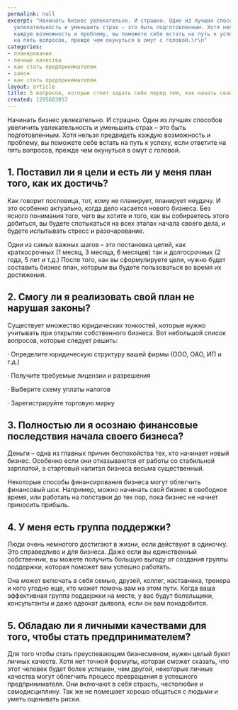 ```yaml
---
permalink: null
excerpt: "Начинать бизнес увлекательно. И страшно. Один из лучших способов увеличить
  увлекательность и уменьшить страх – это быть подготовленным. Хотя нельзя предвидеть
  каждую возможность и проблему, вы поможете себе встать на путь к успеху, если ответите
  на пять вопросов, прежде чем окунуться в омут с головой.\r\n"
categories:
- планирование
- личные качества
- как стать предпринимателем
- закон
- как стать предпринимателем
layout: article
title: 5 вопросов, которые стоит задать себе перед тем, как начать свой бизнес
created: 1295603057
---
```

<!--break-->
<p>Начинать бизнес увлекательно. И страшно. Один из лучших способов увеличить увлекательность и уменьшить страх – это быть подготовленным. Хотя нельзя предвидеть каждую возможность и проблему, вы поможете себе встать на путь к успеху, если ответите на пять вопросов, прежде чем окунуться в омут с головой.</p>
<h2>1. Поставил ли я цели и есть ли у меня план того, как их достичь?</h2>

<p>Как говорит пословица, тот, кому не планирует, планирует неудачу. И это особенно актуально, когда дело касается нового бизнеса. Без ясного понимания того, чего вы хотите и того, как вы собираетесь этого добиться, вы будете спотыкаться на всех этапах начала своего дела, и будете испытывать стресс и разочарование.</p>

<p>Одни из самых важных шагов – это постановка целей, как краткосрочных (1 месяц, 3 месяца, 6 месяцев) так и долгосрочных (2 года, 5 лет и т.д.) После того, как вы сформулируете цели, нужно будет составить бизнес план, которым вы будете пользоваться во время их достижения.</p>

<h2>2. Смогу ли я реализовать свой план не нарушая законы?</h2>

<p>Существует множество юридических тонкостей, которые нужно учитывать при открытии собственного бизнеса. Вот небольшой список вопросов, которые следует решить:</p>

<p>· Определите юридическую структуру вашей фирмы (ООО, ОАО, ИП и т.д.)</p>

<p>· Получите требуемые лицензии и разрешения</p>

<p>· Выберите схему уплаты налогов</p>

<p>· Зарегистрируйте торговую марку</p>

<h2>3. Полностью ли я осознаю финансовые последствия начала своего бизнеса?</h2>

<p>Деньги – одна из главных причин беспокойства тех, кто начинает новый бизнес. Особенно если они отказываются от работы со стабильной зарплатой, а стартовый капитал бизнеса весьма существенный.</p>

<p>Некоторые способы финансирования бизнеса могут облегчить финансовый шок. Например, можно начинать свой бизнес в свободное время, или работать на полставки до тех пор, пока бизнес не начнет приносить прибыль.</p>

<h2>4. У меня есть группа поддержки?</h2>

<p>Люди очень немногого достигают в жизни, если действуют в одиночку. Это справедливо и для бизнеса. Даже если вы единственный собственник, вы можете получить большую выгоду от создания группы поддержки, которая поможет вам успешно работать.</p>

<p>Она может включать в себя семью, друзей, коллег, наставника, тренера и кого угодно еще, кто может помочь вам на этом пути. Когда ваша эффективная группа поддержки на месте, у вас будут болельщики, консультанты и даже адвокат дьявола, если он вам понадобится.</p>

<h2>5. Обладаю ли я личными качествами для того, чтобы стать предпринимателем?</h2>

<p>Для того чтобы стать преуспевающим бизнесменом, нужен целый букет личных качеств. Хотя нет точной формулы, которая сможет сказать, что этот человек будет более успешен, чем другой, некоторые личные качества могут облегчить процесс превращения в успешного предпринимателя. Они включают в себя страсть, честолюбие и самодисциплину. Так же не помешает хорошо общаться с людьми и уметь оценивать риски.</p>
